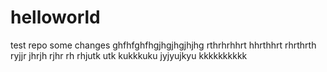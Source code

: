 # helloworld
test repo
some changes
ghfhfghfhgjhgjhgjhjhg
rthrhrhhrt
hhrthhrt
rhrthrth
ryjjr
jhrjh
rjhr
rh
rhjutk
utk
kukkkuku
jyjyujkyu
kkkkkkkkkk
